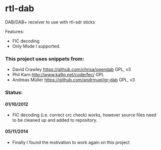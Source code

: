 # rtl-dab

DAB/DAB+ receiver to use with rtl-sdr sticks

Features:
* FIC decoding
* Only Mode I supported.

### This project uses snippets from:

* David Crawley https://github.com/chrisa/opendab GPL, v3
* Phil Karn http://www.ka9q.net/code/fec/ GPL
* Andreas Müller https://github.com/andrmuel/gr-dab GPL, v3


### Status:

#### 01/10/2012

* FIC decoding (i.e. correct crc check) works, however source files need to be cleaned up and added to repository.

#### 05/11/2014

* Finally I found the motivation to work again on this project

